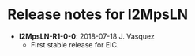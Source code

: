 # Release notes for l2MpsLN

* __l2MpsLN-R1-0-0__: 2018-07-18 J. Vasquez
  * First stable release for EIC.

